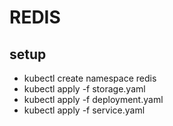 # REDIS

## setup
* kubectl create namespace redis
* kubectl apply -f storage.yaml
* kubectl apply -f deployment.yaml
* kubectl apply -f service.yaml